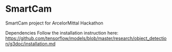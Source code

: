 # SmartCam
SmartCam project for ArcelorMittal Hackathon

Dependencies
Follow the installation instruction here:
https://github.com/tensorflow/models/blob/master/research/object_detection/g3doc/installation.md
